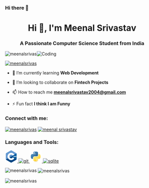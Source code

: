 ### Hi there 👋

<h1 align="center">Hi 👋, I'm Meenal Srivastav</h1>
<h3 align="center">A Passionate Computer Science Student from India</h3>
<img align="right" alt="Coding" width="400" src="https://user-images.githubusercontent.com/59734313/157189039-c09b3e38-9f42-42c0-ab54-14f1574190a7.gif">



<p align="left"> <img src="https://komarev.com/ghpvc/?username=meenalsrivas&label=Profile%20views&color=0e75b6&style=flat" alt="meenalsrivas" /> </p>

<p align="left"> <a href="https://twitter.com/meenalsrivas" target="blank"><img src="https://img.shields.io/twitter/follow/meenalsrivas?logo=twitter&style=for-the-badge" alt="meenalsrivas" /></a> </p>

- 🌱 I’m currently learning **Web Development**

- 👯 I’m looking to collaborate on **Fintech Projects**

- 📫 How to reach me **meenalsrivastav2004@gmail.com**

- ⚡ Fun fact **I think I am Funny**

<h3 align="left">Connect with me:</h3>
<p align="left">
<a href="https://x.com/MeenalSrivas" target="blank"><img align="center" src="https://raw.githubusercontent.com/rahuldkjain/github-profile-readme-generator/master/src/images/icons/Social/twitter.svg" alt="meenalsrivas" height="30" width="40" /></a>
<a href="https://www.linkedin.com/in/meenal-srivastav-b33535249/" target="blank"><img align="center" src="https://raw.githubusercontent.com/rahuldkjain/github-profile-readme-generator/master/src/images/icons/Social/linked-in-alt.svg" alt="meenal srivastav" height="30" width="40" /></a>
</p>

<h3 align="left">Languages and Tools:</h3>
<p align="left"> <a href="https://www.w3schools.com/cpp/" target="_blank" rel="noreferrer"> <img src="https://raw.githubusercontent.com/devicons/devicon/master/icons/cplusplus/cplusplus-original.svg" alt="cplusplus" width="40" height="40"/> </a> <a href="https://git-scm.com/" target="_blank" rel="noreferrer"> <img src="https://www.vectorlogo.zone/logos/git-scm/git-scm-icon.svg" alt="git" width="40" height="40"/> </a> <a href="https://www.python.org" target="_blank" rel="noreferrer"> <img src="https://raw.githubusercontent.com/devicons/devicon/master/icons/python/python-original.svg" alt="python" width="40" height="40"/> </a> <a href="https://www.sqlite.org/" target="_blank" rel="noreferrer"> <img src="https://www.vectorlogo.zone/logos/sqlite/sqlite-icon.svg" alt="sqlite" width="40" height="40"/> </a> </p>

<p><img align="left" src="https://github-readme-stats.vercel.app/api/top-langs?username=meenalsrivas&show_icons=true&locale=en&layout=compact" alt="meenalsrivas" /></p>

<p>&nbsp;<img align="center" src="https://github-readme-stats.vercel.app/api?username=meenalsrivas&show_icons=true&locale=en" alt="meenalsrivas" /></p>

<p><img align="center" src="https://github-readme-streak-stats.herokuapp.com/?user=meenalsrivas&" alt="meenalsrivas" /></p>
